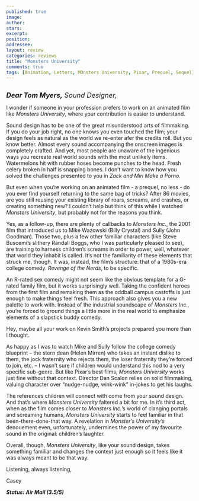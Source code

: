 ```yaml
---
published: true
image:
author: 
stars: 
excerpt: 
position: 
addressee: 
layout: review
categories: reviews
title: "Monsters University"
comments: true
tags: [Animation, Letters, MOnsters University, Pixar, Prequel, Sequel]
---
```

<div><p><span class="full-image-block ssNonEditable"><span><a href="/letters/2013/6/21/monsters-university.html"><img src="http://static.squarespace.com/static/5005f6bcc4aa41161b33e89e/5329cf1fe4b07c068ebf74de/5329cf1fe4b07c068ebf7869/1371839897078/Monsters%20University.jpg" alt="" /></a></span></span></p>
<p class="Body1"><span style="font-size:130%;"><strong><em>Dear Tom Myers,</em></strong><em> Sound Designer,</em></span></p>
<p class="Body1">I wonder if someone in your profession prefers to work on an animated film like<em> Monsters University</em>, where your contribution is easier to understand.</p>
<p class="Body1">Sound design has to be one of the great misunderstood arts of filmmaking. If you do your job right, no one knows you even touched the film; your design feels as natural as the world we re-enter afer the credits roll. But you know better. Almost every sound accompanying the onscreen images is completely crafted. And yet, most people are unaware of the ingenious ways you recreate real world sounds with the most unlikely items.&nbsp; Watermelons hit with rubber hoses become punches to the head. Fresh celery broken in half is snapping bones. I don&#8217;t want to know how you solved the challenges presented to you in <em>Zack and Miri Make a Porno.</em></p>
<p class="Body1">But even when you&#8217;re working on an animated film - a prequel, no less - do you ever find yourself returning to the same bag of tricks? After 86 movies, are you still reusing your existing library of roars, screams, and crashes, or creating something new? I couldn&#8217;t help but think of this while I watched <em>Monsters University</em>, but probably not for the reasons you think.</p>
<p class="Body1">Yes, as a follow-up, there are plenty of callbacks to <em>Monsters Inc.</em>, the 2001 film that introduced us to Mike Wazowski (Billy Crystal) and Sully (John Goodman). Those two, plus a few other familiar characters (like Steve Buscemi&#8217;s slithery Randall Boggs, who I was particularly pleased to see), are training to harness children&#8217;s screams in order to power, well, whatever that world they inhabit is called. It&#8217;s not the familiarity of these elements that struck me, though. It was, instead, the film&#8217;s structure: that of a 1980s-era college comedy. <em>Revenge of the Nerds</em>, to be specific.</p>
<p class="Body1">An R-rated sex comedy might not seem like the obvious template for a G-rated family film, but it works surprisingly well. Taking the confident heroes from the first film and remaking them as the oddball campus castoffs is just enough to make things feel fresh. This approach also gives you a new palette to work with. Instead of the industrial soundscape of <em>Monsters Inc.,</em> you&#8217;re forced to ground things a little more in the real world to emphasize elements of a slapstick buddy comedy.</p>
<p>Hey, maybe all your work on Kevin Smith&#8217;s projects prepared you more than I thought.</p>
<p class="Body1">As happy as I was to watch Mike and Sully follow the college comedy blueprint &ndash; the stern dean (Helen Mirren) who takes an instant dislike to them, the jock fraternity who rejects them, the loser fraternity they&rsquo;re forced to join, etc. &ndash; I wasn&#8217;t sure if children would understand this nod to a very specific sub-genre. But like Pixar&#8217;s best films, <em>Monsters University</em> works just fine without that context. Director Dan Scalon relies on solid filmmaking, valuing character over &ldquo;nudge-nudge, wink-wink&rdquo; in-jokes to get his laughs.</p>
<p class="Body1">The references children will connect with come from your sound design. And that&rsquo;s where <em>Monsters University</em> faltered a bit for me. In it&#8217;s third act, when as the film comes closer to <em>Monsters Inc.</em>&#8217;s world of clanging portals and screaming humans, <em>Monsters University</em> starts to feel familiar in that been-there-done-that way. A revelation in <em>Monster</em><em>&rsquo;</em><em>s University</em><em>&rsquo;</em><em>s</em> denouement even, unfortunately, undermines the power of my favourite sound in the original: children&#8217;s laughter.&nbsp;</p>
<p class="Body1">Overall, though, <em>Monsters University</em>, like your sound design, takes something familiar and changes the context just enough so it feels like it was always meant to be that way.</p>
<p class="Body1">Listening, always listening,</p>
<p class="Body1">Casey</p>
<p class="Body1"><strong><em>Status: Air Mail (3.5/5)</em></strong><strong><em></em></strong></p></div>
